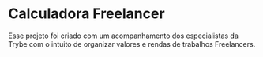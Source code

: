 # Calculadora Freelancer

Esse projeto foi criado com um acompanhamento dos especialistas da Trybe com o intuito de organizar valores e rendas de trabalhos Freelancers.
